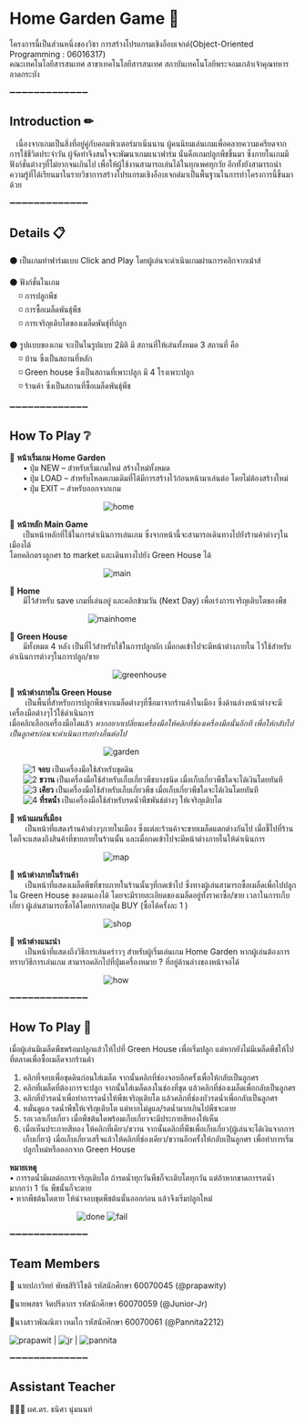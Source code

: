 
# Home Garden Game 🏡

โครงการนี้เป็นส่วนหนึ่งของวิชา การสร้างโปรแกรมเชิงอ็อบเจกต์(Object-Oriented Programming : 06016317)<br />
คณะเทคโนโลยีสารสนเทศ สาขาเทคโนโลยีสารสนเทศ 
สถาบันเทคโนโลยีพระจอมเกล้าเจ้าคุณทหารลาดกระบัง

:heavy_minus_sign::heavy_minus_sign::heavy_minus_sign::heavy_minus_sign::heavy_minus_sign::heavy_minus_sign::heavy_minus_sign::heavy_minus_sign::heavy_minus_sign::heavy_minus_sign::heavy_minus_sign::heavy_minus_sign::heavy_minus_sign:

## Introduction ✏

 &nbsp;&nbsp;&nbsp;เนื่องจากเกมเป็นสิ่งที่อยู่คู่กับคอมพิวเตอร์มาเนิ่นนาน ผู้คนนิยมเล่นเกมเพื่อคลายความเครียดจากการใช้ชีวิตประจำวัน ผู้จัดทำจึงสนใจจะพัฒนาเกมแนวฟาร์ม นั่นคือเกมปลูกพืชขึ้นมา ซึ่งภายในเกมมีฟังก์ชั่นต่างๆที่ไม่ยากจนเกินไป เพื่อให้ผู้ใช้งานสามารถเล่นได้ในทุกเพศทุกวัย อีกทั้งยังสามารถนำความรู้ที่ได้เรียนมาในรายวิชาการสร้างโปรแกรมเชิงอ็อบเจกต์มาเป็นพื้นฐานในการทำโครงการนี้ขึ้นมาด้วย 
 
:heavy_minus_sign::heavy_minus_sign::heavy_minus_sign::heavy_minus_sign::heavy_minus_sign::heavy_minus_sign::heavy_minus_sign::heavy_minus_sign::heavy_minus_sign::heavy_minus_sign::heavy_minus_sign::heavy_minus_sign::heavy_minus_sign:

## Details 📋
⚫ เป็นเกมทำฟาร์มแบบ Click and Play โดยผู้เล่นจะดำเนินเกมผ่านการคลิกจากเม้าส์

⚫ ฟังก์ชั่นในเกม<br />
    &nbsp;&nbsp;&nbsp;&nbsp;◽ การปลูกพืช<br />
    &nbsp;&nbsp;&nbsp;&nbsp;◽ การซื้อเมล็ดพันธุ์พืช<br />
    &nbsp;&nbsp;&nbsp;&nbsp;◽ การเจริญเติบโตของเมล็ดพันธุ์ที่ปลูก<br />

⚫ รูปแบบของเกม จะเป็นในรูปแบบ 2มิติ มี สถานที่ให้เล่นทั้งหมด 3 สถานที่ คือ<br />
    &nbsp;&nbsp;&nbsp;&nbsp;◽ บ้าน ซึ่งเป็นสถานที่หลัก<br />
    &nbsp;&nbsp;&nbsp;&nbsp;◽ Green house ซึ่งเป็นสถานที่เพาะปลูก มี 4 โรงเพาะปลูก<br />
    &nbsp;&nbsp;&nbsp;&nbsp;◽ ร้านค้า ซึ่งเป็นสถานที่ซื้อเมล็ดพันธุ์พืช
    
:heavy_minus_sign::heavy_minus_sign::heavy_minus_sign::heavy_minus_sign::heavy_minus_sign::heavy_minus_sign::heavy_minus_sign::heavy_minus_sign::heavy_minus_sign::heavy_minus_sign::heavy_minus_sign::heavy_minus_sign::heavy_minus_sign:

## How To Play ❔ 

:triangular_flag_on_post: <b>หน้าเริ่มเกม Home Garden</b><br />
&nbsp;&nbsp;&nbsp;&nbsp;&nbsp;&nbsp;•	ปุ่ม NEW – สำหรับเริ่มเกมใหม่ สร้างใหม่ทั้งหมด<br />
&nbsp;&nbsp;&nbsp;&nbsp;&nbsp;&nbsp;•	ปุ่ม LOAD – สำหรับโหลดเกมเดิมที่ได้มีการสร้างไว้ก่อนหน้ามาเล่นต่อ โดยไม่ต้องสร้างใหม่<br />
&nbsp;&nbsp;&nbsp;&nbsp;&nbsp;&nbsp;•	ปุ่ม EXIT – สำหรับออกจากเกม

&nbsp;&nbsp;&nbsp;&nbsp;&nbsp;&nbsp;&nbsp;&nbsp;&nbsp;&nbsp;&nbsp;&nbsp;&nbsp;&nbsp;&nbsp;&nbsp;&nbsp;&nbsp;&nbsp;&nbsp;&nbsp;&nbsp;&nbsp;&nbsp;&nbsp;&nbsp;&nbsp;&nbsp;&nbsp;&nbsp;&nbsp;&nbsp;&nbsp;&nbsp;&nbsp;&nbsp;&nbsp;&nbsp;&nbsp;&nbsp;&nbsp;
![home](https://user-images.githubusercontent.com/32834828/50149327-7a11c380-02ed-11e9-915f-eb42d005193c.png)




:triangular_flag_on_post: <b>หน้าหลัก Main Game </b><br />
&nbsp;&nbsp;&nbsp;&nbsp;&nbsp;&nbsp;เป็นหน้าหลักที่ใช้ในการดำเนินการเล่นเกม ซึ่งจากหน้านี้จะสามารถเดินทางไปยังร้านค้าต่างๆในเมืองได้ <br />โดยคลิกตรงลูกศร to market  และเดินทางไปยัง Green House ได้

&nbsp;&nbsp;&nbsp;&nbsp;&nbsp;&nbsp;&nbsp;&nbsp;&nbsp;&nbsp;&nbsp;&nbsp;&nbsp;&nbsp;&nbsp;&nbsp;&nbsp;&nbsp;&nbsp;&nbsp;&nbsp;&nbsp;&nbsp;&nbsp;&nbsp;&nbsp;&nbsp;&nbsp;&nbsp;&nbsp;&nbsp;&nbsp;&nbsp;&nbsp;&nbsp;&nbsp;&nbsp;&nbsp;&nbsp;&nbsp;&nbsp;
![main](https://user-images.githubusercontent.com/32834828/50149640-51d69480-02ee-11e9-894a-d889435aa5d3.png)




:triangular_flag_on_post: <b>Home </b><br />
&nbsp;&nbsp;&nbsp;&nbsp;&nbsp;&nbsp;มีไว้สำหรับ save เกมที่เล่นอยู่ และคลิกข้ามวัน (Next Day) เพื่อเร่งการเจริญเติบโตของพืช

&nbsp;&nbsp;&nbsp;&nbsp;&nbsp;&nbsp;&nbsp;&nbsp;&nbsp;&nbsp;&nbsp;&nbsp;&nbsp;&nbsp;&nbsp;&nbsp;&nbsp;&nbsp;&nbsp;&nbsp;&nbsp;&nbsp;&nbsp;&nbsp;&nbsp;&nbsp;&nbsp;&nbsp;&nbsp;&nbsp;&nbsp;&nbsp;&nbsp;&nbsp;
![mainhome](https://user-images.githubusercontent.com/32834828/50150024-5a7b9a80-02ef-11e9-964a-10e42f34af4e.png)





:triangular_flag_on_post: <b>Green House </b><br />
&nbsp;&nbsp;&nbsp;&nbsp;&nbsp;&nbsp;มีทั้งหมด 4 หลัง เป็นที่ไว้สำหรับใช้ในการปลูกผัก เมื่อกดเข้าไปจะมีหน้าต่างภายใน ไว้ใช้สำหรับดำเนินการต่างๆในการปลูก/ขาย

&nbsp;&nbsp;&nbsp;&nbsp;&nbsp;&nbsp;&nbsp;&nbsp;&nbsp;&nbsp;&nbsp;&nbsp;&nbsp;&nbsp;&nbsp;&nbsp;&nbsp;&nbsp;&nbsp;&nbsp;&nbsp;&nbsp;&nbsp;&nbsp;&nbsp;&nbsp;&nbsp;&nbsp;&nbsp;&nbsp;&nbsp;&nbsp;&nbsp;&nbsp;&nbsp;&nbsp;&nbsp;&nbsp;&nbsp;&nbsp;&nbsp;&nbsp;&nbsp;&nbsp;&nbsp;
![greenhouse](https://user-images.githubusercontent.com/32834828/50149886-f6f16d00-02ee-11e9-9d39-2e632968d77d.png)




 :triangular_flag_on_post: <b> หน้าต่างภายใน Green House</b><br />
 &nbsp;&nbsp;&nbsp;&nbsp;&nbsp;&nbsp; เป็นพื้นที่สำหรับการปลูกพืชจากเมล็ดต่างๆที่ซื้อมาจากร้านค้าในเมือง ซึ่งด้านล่างหน้าต่างจะมีเครื่องมือต่างๆไว้ใช้ดำเนินการ<br /> เมื่อคลิกเลือกเครื่องมือใดแล้ว <i>หากอยากเปลี่ยนเครื่องมือให้คลิกที่ช่องเครื่องมือนั้นอีกที เพื่อให้กลับไปเป็นลูกศรก่อนจะดำเนินการอย่างอื่นต่อไป</i> 
 
&nbsp;&nbsp;&nbsp;&nbsp;&nbsp;&nbsp;&nbsp;&nbsp;&nbsp;&nbsp;&nbsp;&nbsp;&nbsp;&nbsp;&nbsp;&nbsp;&nbsp;&nbsp;&nbsp;&nbsp;&nbsp;&nbsp;&nbsp;&nbsp;&nbsp;&nbsp;&nbsp;&nbsp;&nbsp;&nbsp;&nbsp;&nbsp;&nbsp;&nbsp;&nbsp;&nbsp;&nbsp;&nbsp;&nbsp;&nbsp;&nbsp;
 ![garden](https://user-images.githubusercontent.com/32834828/50150086-8b5bcf80-02ef-11e9-94db-c8979d49667c.png)
 
 &nbsp;&nbsp;&nbsp;&nbsp;&nbsp;&nbsp;![1](https://user-images.githubusercontent.com/32834828/50153160-29ec2e80-02f8-11e9-96d8-55f6aae78b39.png) <b>จอบ</b>  เป็นเครื่องมือใช้สำหรับขุดดิน<br />
 &nbsp;&nbsp;&nbsp;&nbsp;&nbsp;&nbsp;![2](https://user-images.githubusercontent.com/32834828/50153161-29ec2e80-02f8-11e9-98a8-2fd52575daa8.png) <b>ขวาน</b>  เป็นเครื่องมือใช้สำหรับเก็บเกี่ยวพืชบางชนิด เมื่อเก็บเกี่ยวพืชใดจะได้เงินโดยทันที<br />
 &nbsp;&nbsp;&nbsp;&nbsp;&nbsp;&nbsp;![3](https://user-images.githubusercontent.com/32834828/50153162-29ec2e80-02f8-11e9-98d7-c3bb9e2a1770.png) <b>เคียว</b>  เป็นเครื่องมือใช้สำหรับเก็บเกี่ยวพืช เมื่อเก็บเกี่ยวพืชใดจะได้เงินโดยทันที<br />
 &nbsp;&nbsp;&nbsp;&nbsp;&nbsp;&nbsp;![4](https://user-images.githubusercontent.com/32834828/50153163-2a84c500-02f8-11e9-97f1-c987ab5e534d.png) <b>ที่รดน้ำ</b> เป็นเครื่องมือใช้สำหรับรดน้ำพืชพันธ์ต่างๆ ให้เจริญเติบโต<br />



 
 :triangular_flag_on_post: <b>หน้าแผนที่เมือง </b><br />
&nbsp;&nbsp;&nbsp;&nbsp;&nbsp;&nbsp; เป็นหน้าที่แสดงร้านค้าต่างๆภายในเมือง ซึ่งแต่ละร้านค้าจะขายเมล็ดแตกต่างกันไป เมื่อชี้ไปที่ร้านใดก็จะแสดงถึงสินค้าที่ขายภายในร้านนั้น และเมื่อกดเข้าไปจะมีหน้าต่างภายในให้ดำเนินการ

&nbsp;&nbsp;&nbsp;&nbsp;&nbsp;&nbsp;&nbsp;&nbsp;&nbsp;&nbsp;&nbsp;&nbsp;&nbsp;&nbsp;&nbsp;&nbsp;&nbsp;&nbsp;&nbsp;&nbsp;&nbsp;&nbsp;&nbsp;&nbsp;&nbsp;&nbsp;&nbsp;&nbsp;&nbsp;&nbsp;&nbsp;&nbsp;&nbsp;&nbsp;&nbsp;&nbsp;&nbsp;&nbsp;&nbsp;&nbsp;&nbsp;
![map](https://user-images.githubusercontent.com/32834828/50150122-a595ad80-02ef-11e9-80f7-5e3b95def6a8.png)




:triangular_flag_on_post: <b>หน้าต่างภายในร้านค้า</b><br />
&nbsp;&nbsp;&nbsp;&nbsp;&nbsp;&nbsp; เป็นหน้าที่แสดงเมล็ดพืชที่ขาบภายในร้านนั้นๆที่กดเข้าไป ซึ่งทางผู้เล่นสามารถซื้อเมล็ดเพื่อไปปลูกใน Green House ของตนเองได้ โดยจะมีรายละเอียดของเมล็ดอยู่ทั้งราคาซื้อ/ขาย เวลาในการเก็บเกี่ยว ผู้เล่นสามารถซื้อได้โดยการกดปุ่ม BUY (ซื้อได้ครั้งละ 1 )

&nbsp;&nbsp;&nbsp;&nbsp;&nbsp;&nbsp;&nbsp;&nbsp;&nbsp;&nbsp;&nbsp;&nbsp;&nbsp;&nbsp;&nbsp;&nbsp;&nbsp;&nbsp;&nbsp;&nbsp;&nbsp;&nbsp;&nbsp;&nbsp;&nbsp;&nbsp;&nbsp;&nbsp;&nbsp;&nbsp;&nbsp;&nbsp;&nbsp;&nbsp;&nbsp;&nbsp;&nbsp;&nbsp;&nbsp;&nbsp;&nbsp;
![shop](https://user-images.githubusercontent.com/32834828/50150309-281e6d00-02f0-11e9-8803-4acd492f6f97.png)





:triangular_flag_on_post: <b>หน้าต่างแนะนำ</b><br />
&nbsp;&nbsp;&nbsp;&nbsp;&nbsp;&nbsp; เป็นหน้าที่แสดงถึงวิธีการเล่นคร่าวๆ สำหรับผู้เริ่มเล่นเกม Home Garden หากผู้เล่นต้องการทราบวิธีการเล่นเกม สามารถคลิกไปที่ปุ่มเครื่องหมาย ? ที่อยู่ด้านล่างของหน้าจอได้ 

&nbsp;&nbsp;&nbsp;&nbsp;&nbsp;&nbsp;&nbsp;&nbsp;&nbsp;&nbsp;&nbsp;&nbsp;&nbsp;&nbsp;&nbsp;&nbsp;&nbsp;&nbsp;&nbsp;&nbsp;&nbsp;&nbsp;&nbsp;&nbsp;&nbsp;&nbsp;&nbsp;&nbsp;&nbsp;&nbsp;&nbsp;&nbsp;&nbsp;&nbsp;&nbsp;&nbsp;&nbsp;&nbsp;&nbsp;&nbsp;&nbsp;
![how](https://user-images.githubusercontent.com/32834828/50150140-acbcbb80-02ef-11e9-9d97-7967a060ba98.jpg)



:heavy_minus_sign::heavy_minus_sign::heavy_minus_sign::heavy_minus_sign::heavy_minus_sign::heavy_minus_sign::heavy_minus_sign::heavy_minus_sign::heavy_minus_sign::heavy_minus_sign::heavy_minus_sign::heavy_minus_sign::heavy_minus_sign:


## How To Play 🌱

เมื่อผู้เล่นมีเมล็ดพืชพร้อมปลูกแล้วให้ไปที่ Green House เพื่อเริ่มปลูก แต่หากยังไม่มีเมล็ดพืชให้ไปที่ตลาดเพื่อซื้อเมล็ดจากร้านค้า<br />
1.	คลิกที่จอบเพื่อขุดดินก่อนใส่เมล็ด จากนั้นคลิกที่ช่องจอบอีกครั้งเพื่อให้กลับเป็นลูกศร
2.	คลิกที่เมล็ดที่ต้องการจะปลูก จากนั้นใส่เมล็ดลงในช่องที่ขุด แล้วคลิกที่ช่องเมล็ดเพื่อกลับเป็นลูกศร
3.	คลิกที่บัวรดน้ำเพื่อทำการรดน้ำให้พืชเจริญเติบโต แล้วคลิกที่ช่องบัวรดน้ำเพื่อกลับเป็นลูกศร
4.	หมั่นดูแล รดน้ำพืชให้เจริญเติบโต แต่หากไม่ดูแล/รดน้ำมากเกินไปพืชจะตาย
5.	รอเวลาเก็บเกี่ยว เมื่อพืชต้นใดพร้อมเก็บเกี่ยวจะมีประกายสีทองให้เห็น
6.	เมื่อเห็นประกายสีทอง ให้คลิกที่เคียว/ขวาน จากนั้นคลิกที่พืชเพื่อเก็บเกี่ยว(ผู้เล่นจะได้เงินจากการเก็บเกี่ยว) เมื่อเก็บเกี่ยวเสร็จแล้วให้คลิกที่ช่องเคียว/ขวานอีกครั้งให้กลับเป็นลูกศร เพื่อทำการเริ่มปลูกใหม่หรือออกจาก Green House<br />

<b>หมายเหตุ </b><br />
•	การรดน้ำมีผลต่อการเจริญเติบโต ถ้ารดน้ำทุกวันพืชก็จะเติบโตทุกวัน แต่ถ้าหากขาดการรดน้ำมากกว่า 1 วัน พืชนั้นก็จะตาย<br />
•	หากพืชต้นใดตาย ให้นำจอบขุดพืชต้นนั้นออกก่อน แล้วจึงเริ่มปลูกใหม่<br />

&nbsp;&nbsp;&nbsp;&nbsp;&nbsp;&nbsp;&nbsp;&nbsp;&nbsp;&nbsp;&nbsp;&nbsp;&nbsp;&nbsp;&nbsp;&nbsp;&nbsp;&nbsp;&nbsp;&nbsp;&nbsp;&nbsp;&nbsp;&nbsp;&nbsp;&nbsp;&nbsp;&nbsp;&nbsp;&nbsp;![done](https://user-images.githubusercontent.com/32834828/50153628-8c91fa00-02f9-11e9-855c-e293ac3b29b8.png)
![fail](https://user-images.githubusercontent.com/32834828/50153629-8c91fa00-02f9-11e9-9deb-005cedb502ac.png)


:heavy_minus_sign::heavy_minus_sign::heavy_minus_sign::heavy_minus_sign::heavy_minus_sign::heavy_minus_sign::heavy_minus_sign::heavy_minus_sign::heavy_minus_sign::heavy_minus_sign::heavy_minus_sign::heavy_minus_sign::heavy_minus_sign:


## Team Members

:bust_in_silhouette: นายปภาวิทย์ พัทธสิริวิโชติ รหัสนักศึกษา 60070045 (@prapawity)

:bust_in_silhouette:นายพสธร จิตปรีดากร รหัสนักศึกษา 60070059 (@Junior-Jr)

:bust_in_silhouette:นางสาวพัณณิตา เหมโก รหัสนักศึกษา 60070061 (@Pannita2212)

![prapawit](https://user-images.githubusercontent.com/32834828/39051364-9ccb9434-44d2-11e8-8377-40324a903f6a.jpg) |
![jr](https://user-images.githubusercontent.com/32834828/39051368-a0bd1d7e-44d2-11e8-8023-2c712438234e.jpg) |
![pannita](https://user-images.githubusercontent.com/32834828/39051370-a107ced2-44d2-11e8-95e4-bd41df740d72.jpg)

:heavy_minus_sign::heavy_minus_sign::heavy_minus_sign::heavy_minus_sign::heavy_minus_sign::heavy_minus_sign::heavy_minus_sign::heavy_minus_sign::heavy_minus_sign::heavy_minus_sign::heavy_minus_sign::heavy_minus_sign::heavy_minus_sign:

## Assistant Teacher

👩🏻‍🏫 ผศ.ดร. ธนิศา นุ่มนนท์
